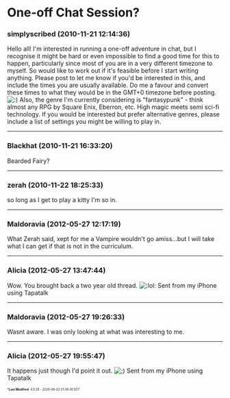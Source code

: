 # One-off Chat Session?

### **simplyscribed** (2010-11-21 12:14:36)

Hello all! I'm interested in running a one-off adventure in chat, but I recognise it might be hard or even impossible to find a good time for this to happen, particularly since most of you are in a very different timezone to myself. So would like to work out if it's feasible before I start writing anything.
Please post to let me know if you'd be interested in this, and include the times you are usually available. Do me a favour and convert these times to what they would be in the GMT+0 timezone before posting. <!-- s:) -->![:)](https://i.ibb.co/8LPNcWCM/icon-e-smile.gif)<!-- s:) -->
Also, the genre I'm currently considering is "fantasypunk" - think almost any RPG by Square Enix, Eberron, etc. High magic meets semi sci-fi technology. If you would be interested but prefer alternative genres, please include a list of settings you might be willing to play in.

---

### **Blackhat** (2010-11-21 16:33:20)

Bearded Fairy?

---

### **zerah** (2010-11-22 18:25:33)

so long as I get to play a kitty I'm so in.

---

### **Maldoravia** (2012-05-27 12:17:19)

What Zerah said, xept for me a Vampire wouldn't go amiss...but I will take what I can get if that is not in the curriculum.

---

### **Alicia** (2012-05-27 13:47:44)

Wow. You brought back a two year old thread. <!-- s:lol: -->![:lol:](https://i.ibb.co/4wBjw6T4/icon-lol.gif)<!-- s:lol: -->
Sent from my iPhone using Tapatalk

---

### **Maldoravia** (2012-05-27 19:26:33)

Wasnt aware. I was only looking at what was interesting to me.

---

### **Alicia** (2012-05-27 19:55:47)

It happens just though I'd point it out. <!-- s;) -->![;)](https://i.ibb.co/GfkGswQC/icon-e-wink.gif)<!-- s;) -->
Sent from my iPhone using Tapatalk



<span style="font-size: 0.5em;">***Last Modified**: 4.0.28 - *2025-06-02 21:38:38 EDT*</span>